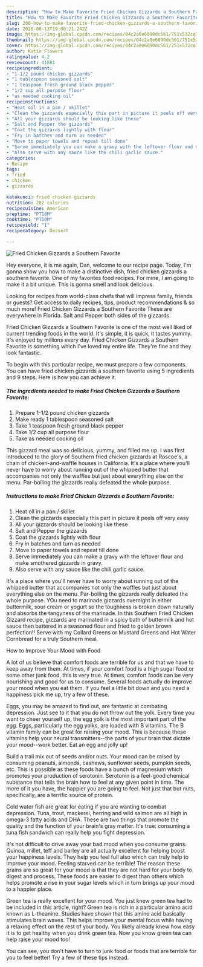```yaml
---
description: "How to Make Favorite Fried Chicken Gizzards a Southern Favorite"
title: "How to Make Favorite Fried Chicken Gizzards a Southern Favorite"
slug: 200-how-to-make-favorite-fried-chicken-gizzards-a-southern-favorite
date: 2020-08-13T19:00:21.242Z
image: https://img-global.cpcdn.com/recipes/04c2a0e6090dc561/751x532cq70/fried-chicken-gizzards-a-southern-favorite-recipe-main-photo.jpg
thumbnail: https://img-global.cpcdn.com/recipes/04c2a0e6090dc561/751x532cq70/fried-chicken-gizzards-a-southern-favorite-recipe-main-photo.jpg
cover: https://img-global.cpcdn.com/recipes/04c2a0e6090dc561/751x532cq70/fried-chicken-gizzards-a-southern-favorite-recipe-main-photo.jpg
author: Katie Flowers
ratingvalue: 4.2
reviewcount: 41881
recipeingredient:
- "1-1/2 pound chicken gizzards"
- "1 tablespoon seasoned salt"
- "1 teaspoon fresh ground black pepper"
- "1/2 cup all purpose flour"
- "as needed cooking oil"
recipeinstructions:
- "Heat oil in a pan / skillet"
- "Clean the gizzards especially this part in picture it peels off very easy"
- "All your gizzards should be looking like these"
- "Salt and Pepper the gizzards"
- "Coat the gizzards lightly with flour"
- "Fry in batches and turn as needed"
- "Move to paper towels and repeat till done"
- "Serve immediately you can make a gravy with the leftover flour and make smothered gizzards in gravy."
- "Also serve with any sauce like the chili garlic sauce."
categories:
- Recipe
tags:
- fried
- chicken
- gizzards

katakunci: fried chicken gizzards 
nutrition: 202 calories
recipecuisine: American
preptime: "PT18M"
cooktime: "PT50M"
recipeyield: "1"
recipecategory: Dessert

---
```



![Fried Chicken Gizzards a Southern Favorite](https://img-global.cpcdn.com/recipes/04c2a0e6090dc561/751x532cq70/fried-chicken-gizzards-a-southern-favorite-recipe-main-photo.jpg)

Hey everyone, it is me again, Dan, welcome to our recipe page. Today, I'm gonna show you how to make a distinctive dish, fried chicken gizzards a southern favorite. One of my favorites food recipes. For mine, I am going to make it a bit unique. This is gonna smell and look delicious.

Looking for recipes from world-class chefs that will impress family, friends or guests? Get access to daily recipes, tips, product recommendations &amp; so much more! Fried Chicken Gizzards a Southern Favorite These are everywhere in Florida. Salt and Pepper both sides of the gizzards.

Fried Chicken Gizzards a Southern Favorite is one of the most well liked of current trending foods in the world. It's simple, it is quick, it tastes yummy. It's enjoyed by millions every day. Fried Chicken Gizzards a Southern Favorite is something which I've loved my entire life. They're fine and they look fantastic.


To begin with this particular recipe, we must prepare a few components. You can have fried chicken gizzards a southern favorite using 5 ingredients and 9 steps. Here is how you can achieve it.

<!--inarticleads1-->

##### The ingredients needed to make Fried Chicken Gizzards a Southern Favorite:

1. Prepare 1-1/2 pound chicken gizzards
1. Make ready 1 tablespoon seasoned salt
1. Take 1 teaspoon fresh ground black pepper
1. Take 1/2 cup all purpose flour
1. Take as needed cooking oil


This gizzard meal was so delicious, yummy, and filled me up. I was first introduced to the glory of Southern fried chicken gizzards at Roscoe&#39;s, a chain of chicken-and-waffle houses in California. It&#39;s a place where you&#39;ll never have to worry about running out of the whipped butter that accompanies not only the waffles but just about everything else on the menu. Par-boiling the gizzards really defeated the whole purpose. 

<!--inarticleads2-->

##### Instructions to make Fried Chicken Gizzards a Southern Favorite:

1. Heat oil in a pan / skillet
1. Clean the gizzards especially this part in picture it peels off very easy
1. All your gizzards should be looking like these
1. Salt and Pepper the gizzards
1. Coat the gizzards lightly with flour
1. Fry in batches and turn as needed
1. Move to paper towels and repeat till done
1. Serve immediately you can make a gravy with the leftover flour and make smothered gizzards in gravy.
1. Also serve with any sauce like the chili garlic sauce.


It&#39;s a place where you&#39;ll never have to worry about running out of the whipped butter that accompanies not only the waffles but just about everything else on the menu. Par-boiling the gizzards really defeated the whole purpose. YOu need to marinade gizzards overnight in either buttermilk, sour cream or yogurt so the toughness is broken down naturally and absorbs the tangyness of the marinade. In this Southern Fried Chicken Gizzard recipe, gizzards are marinated in a spicy bath of buttermilk and hot sauce then battered in a seasoned flour and fried to golden brown perfection!! Serve with my Collard Greens or Mustard Greens and Hot Water Cornbread for a truly Southern meal. 

How to Improve Your Mood with Food


A lot of us believe that comfort foods are terrible for us and that we have to keep away from them. At times, if your comfort food is a high sugar food or some other junk food, this is very true. At times, comfort foods can be very nourishing and good for us to consume. Several foods actually do improve your mood when you eat them. If you feel a little bit down and you need a happiness pick me up, try a few of these.

Eggs, you may be amazed to find out, are fantastic at combating depression. Just see to it that you do not throw out the yolk. Every time you want to cheer yourself up, the egg yolk is the most important part of the egg. Eggs, particularly the egg yolks, are loaded with B vitamins. The B vitamin family can be great for raising your mood. This is because these vitamins help your neural transmitters--the parts of your brain that dictate your mood--work better. Eat an egg and jolly up!

Build a trail mix out of seeds and/or nuts. Your mood can be raised by consuming peanuts, almonds, cashews, sunflower seeds, pumpkin seeds, etc. This is possible as these foods have a bunch of magnesium which promotes your production of serotonin. Serotonin is a feel-good chemical substance that tells the brain how to feel at any given point in time. The more of it you have, the happier you are going to feel. Not just that but nuts, specifically, are a terrific source of protein.

Cold water fish are great for eating if you are wanting to combat depression. Tuna, trout, mackerel, herring and wild salmon are all high in omega-3 fatty acids and DHA. These are two things that promote the quality and the function of your brain's gray matter. It's true: consuming a tuna fish sandwich can really help you fight depression. 

It's not difficult to drive away your bad mood when you consume grains. Quinoa, millet, teff and barley are all actually excellent for helping boost your happiness levels. They help you feel full also which can truly help to improve your mood. Feeling starved can be terrible! The reason these grains are so great for your mood is that they are not hard for your body to digest and process. These foods are easier to digest than others which helps promote a rise in your sugar levels which in turn brings up your mood to a happier place.

Green tea is really excellent for your mood. You just knew green tea had to be included in this article, right? Green tea is rich in a particular amino acid known as L-theanine. Studies have shown that this amino acid basically stimulates brain waves. This helps improve your mental focus while having a relaxing effect on the rest of your body. You likely already knew how easy it is to get healthy when you drink green tea. Now you know green tea can help raise your mood too!

You can see, you don't have to turn to junk food or foods that are terrible for you to feel better! Try  a few  of  these  tips  instead.

